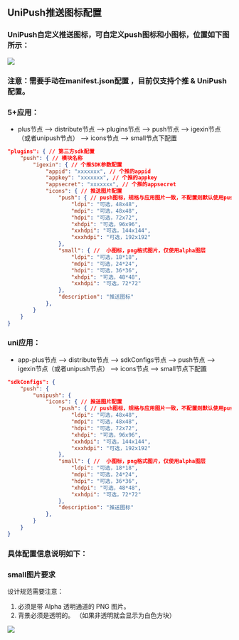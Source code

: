 ## UniPush推送图标配置



### UniPush自定义推送图标，可自定义push图标和小图标，位置如下图所示：

![](https://native-res.dcloud.net.cn/images/uniapp/push/custom_push_icon/custom_push_icon_small_instructions.png)



### 注意：需要手动在manifest.json配置 ，目前仅支持个推 & UniPush配置。
### 5+应用：
+ plus节点 --> distribute节点 --> plugins节点 --> push节点 --> igexin节点（或者unipush节点） --> icons节点 --> small节点下配置

```json
"plugins": { // 第三方sdk配置
	"push": { // 模块名称
		"igexin": { // 个推SDK参数配置
			"appid": "xxxxxxx", // 个推的appid
			"appkey": "xxxxxxx", // 个推的appkey
			"appsecret": "xxxxxxx", // 个推的appsecret
			"icons": { // 推送图片配置
				"push": { // push图标，规格与应用图片一致，不配置则默认使用push图标
					"ldpi": "可选，48x48",
					"mdpi": "可选，48x48",
					"hdpi": "可选，72x72",
					"xhdpi": "可选，96x96",
					"xxhdpi": "可选，144x144",
					"xxxhdpi": "可选，192x192"
				},
				"small": { //  小图标，png格式图片，仅使用alpha图层
					"ldpi": "可选，18*18",
					"mdpi": "可选，24*24",
					"hdpi": "可选，36*36",
					"xhdpi": "可选，48*48",
					"xxhdpi": "可选，72*72"
				},
				"description": "推送图标"
			},
		}
	}
}
```

### uni应用：
+ app-plus节点 --> distribute节点 --> sdkConfigs节点 --> push节点 --> igexin节点（或者unipush节点） --> icons节点 --> small节点下配置

```json
"sdkConfigs": {
	"push": {
		"unipush": { 
			"icons": { // 推送图片配置
				"push": { // push图标，规格与应用图片一致，不配置则默认使用push图标
					"ldpi": "可选，48x48",
					"mdpi": "可选，48x48",
					"hdpi": "可选，72x72",
					"xhdpi": "可选，96x96",
					"xxhdpi": "可选，144x144",
					"xxxhdpi": "可选，192x192"
				},
				"small": { //  小图标，png格式图片，仅使用alpha图层
					"ldpi": "可选，18*18",
					"mdpi": "可选，24*24",
					"hdpi": "可选，36*36",
					"xhdpi": "可选，48*48",
					"xxhdpi": "可选，72*72"
				},
				"description": "推送图标"
			},
		}
	}
}

```





### 具体配置信息说明如下：

### small图片要求
设计规范需要注意：
1. 必须是带 Alpha 透明通道的 PNG 图片。 
2. 背景必须是透明的。 （如果非透明就会显示为白色方块）




![](http://partner-dcloud-native.oss-cn-hangzhou.aliyuncs.com/images/uniapp/push/unipsuh_small_icon_style.png.png)


